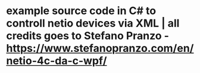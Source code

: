 # example source code in C# to controll netio devices via XML | all credits goes to Stefano Pranzo - https://www.stefanopranzo.com/en/netio-4c-da-c-wpf/
